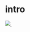# intro

[![](https://encrypted-tbn0.gstatic.com/images?q=tbn:ANd9GcSGQlnspbFf_z8pykhJ4l9p5Je5w3E05J9n0Yl8tW-dTs4TnPvLmQ)  ](https://www.youtube.com/watch?v=Z1pGxkXyDvc)
